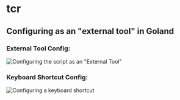 # tcr

## Configuring as an "external tool" in Goland

### External Tool Config:

![Configuring the script as an "External Tool"](/img/external-tool-config.png)

### Keyboard Shortcut Config:

![Configuring a keyboard shortcut](/img/keyboard-shortcut-config.png)

